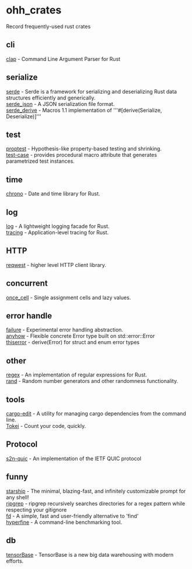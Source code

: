 # ohh_crates
Record frequently-used rust crates

## cli
[clap](https://crates.io/crates/clap) - Command Line Argument Parser for Rust <br>

## serialize
[serde](https://crates.io/crates/serde) - Serde is a framework for serializing and deserializing Rust data structures efficiently and generically. <br>
[serde_json](https://crates.io/crates/serde_json) - A JSON serialization file format. <br>
[serde_derive](https://crates.io/crates/serde_derive) - Macros 1.1 implementation of '''#[derive(Serialize, Deserialize)]''' <br>

## test
[proptest](https://crates.io/crates/proptest) - Hypothesis-like property-based testing and shrinking. <br>
[test-case](https://crates.io/crates/test-case) - provides procedural macro attribute that generates parametrized test instances. <br>

## time
[chrono](https://github.com/chronotope/chrono) - Date and time library for Rust. <br>

## log
[log](https://crates.io/crates/log) - A lightweight logging facade for Rust. <br>
[tracing](https://crates.io/crates/tracing) - Application-level tracing for Rust. <br>

## HTTP
[reqwest](https://crates.io/crates/reqwest) - higher level HTTP client library. <br>

## concurrent
[once_cell](https://crates.io/crates/once_cell) - Single assignment cells and lazy values. <br>

## error handle
[failure](https://crates.io/crates/failure) - Experimental error handling abstraction. <br>
[anyhow](https://github.com/dtolnay/anyhow) - Flexible concrete Error type built on std::error::Error <br>
[thiserror](https://github.com/dtolnay/thiserror) - derive(Error) for struct and enum error types <br>

## other
[regex](https://crates.io/crates/regex) - An implementation of regular expressions for Rust. <br>
[rand](https://crates.io/crates/rand) - Random number generators and other randomness functionality. <br>

## tools
[cargo-edit](https://github.com/killercup/cargo-edit) - A utility for managing cargo dependencies from the command line. <br>
[Tokei](https://github.com/XAMPPRocky/tokei) - Count your code, quickly. <br>

## Protocol
[s2n-quic](https://github.com/aws/s2n-quic) - An implementation of the IETF QUIC protocol

## funny
[starship](https://starship.rs/guide/) - The minimal, blazing-fast, and infinitely customizable prompt for any shell! <br>
[ripgrep](https://github.com/BurntSushi/ripgrep) - ripgrep recursively searches directories for a regex pattern while respecting your gitignore <br>
[fd](https://github.com/sharkdp/fd) - A simple, fast and user-friendly alternative to 'find' <br>
[hyperfine](https://github.com/sharkdp/hyperfine) - A command-line benchmarking tool. <br>

## db
[tensorBase](https://github.com/tensorbase/tensorbase) - TensorBase is a new big data warehousing with modern efforts. <br>
